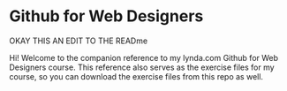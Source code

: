 Github for Web Designers
========================

OKAY THIS AN EDIT TO THE READme

Hi! Welcome to the companion reference to my lynda.com Github for Web Designers course. This reference also serves as the exercise files for my course, so you can download the exercise files from this repo as well.
